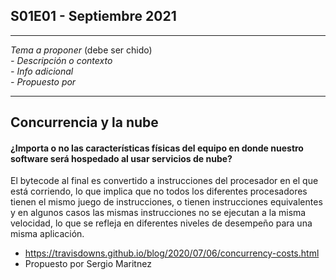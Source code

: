 S01E01 - Septiembre 2021
--

---
*Tema a proponer* (debe ser chido)  
*- Descripción o contexto*  
*- Info adicional*  
*- Propuesto por*

---
## Concurrencia y la nube

#### ¿Importa o no las características físicas del equipo en donde nuestro software será hospedado al usar servicios de nube?
El bytecode al final es convertido a instrucciones del procesador en el que está corriendo, lo que implica que no todos los diferentes procesadores tienen el mismo juego de instrucciones, o tienen instrucciones equivalentes y en algunos casos las mismas instrucciones no se ejecutan a la misma velocidad, lo que se refleja en diferentes niveles de desempeño para una misma aplicación.

- https://travisdowns.github.io/blog/2020/07/06/concurrency-costs.html  
- Propuesto por Sergio Maritnez

